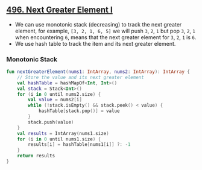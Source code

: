## [496. Next Greater Element I](https://leetcode.com/problems/next-greater-element-i/)

* We can use monotonic stack (decreasing) to track the next greater element, for example, `[3, 2, 1, 6, 5]` we will push `3`, `2`, `1` but pop `3`, `2`, `1` when encountering `6`, means that the next greater element for `3`, `2`, `1` is `6`.
* We use hash table to track the item and its next greater element.

### Monotonic Stack
```kotlin
fun nextGreaterElement(nums1: IntArray, nums2: IntArray): IntArray {
    // Store the value and its next greater element
    val hashTable = hashMapOf<Int, Int>()
    val stack = Stack<Int>()
    for (i in 0 until nums2.size) {
        val value = nums2[i]
        while (!stack.isEmpty() && stack.peek() < value) {
            hashTable[stack.pop()] = value
        }
        stack.push(value)
    }
    val results = IntArray(nums1.size)
    for (i in 0 until nums1.size) {
        results[i] = hashTable[nums1[i]] ?: -1
    }
    return results
}
```